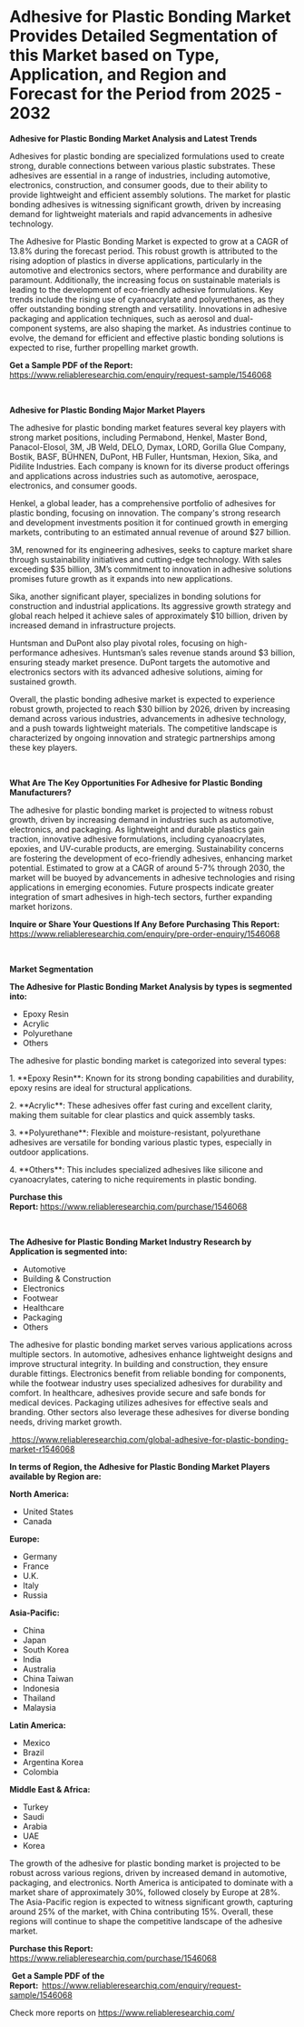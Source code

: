 <p><h1>Adhesive for Plastic Bonding Market Provides Detailed Segmentation of this Market based on Type, Application, and Region and Forecast for the Period from 2025 - 2032</h1></p><p><strong>Adhesive for Plastic Bonding Market Analysis and Latest Trends</strong></p>
<p><p>Adhesives for plastic bonding are specialized formulations used to create strong, durable connections between various plastic substrates. These adhesives are essential in a range of industries, including automotive, electronics, construction, and consumer goods, due to their ability to provide lightweight and efficient assembly solutions. The market for plastic bonding adhesives is witnessing significant growth, driven by increasing demand for lightweight materials and rapid advancements in adhesive technology.</p><p>The Adhesive for Plastic Bonding Market is expected to grow at a CAGR of 13.8% during the forecast period. This robust growth is attributed to the rising adoption of plastics in diverse applications, particularly in the automotive and electronics sectors, where performance and durability are paramount. Additionally, the increasing focus on sustainable materials is leading to the development of eco-friendly adhesive formulations. Key trends include the rising use of cyanoacrylate and polyurethanes, as they offer outstanding bonding strength and versatility. Innovations in adhesive packaging and application techniques, such as aerosol and dual-component systems, are also shaping the market. As industries continue to evolve, the demand for efficient and effective plastic bonding solutions is expected to rise, further propelling market growth.</p></p>
<p><strong>Get a Sample PDF of the Report:&nbsp;</strong> <a href="https://www.reliableresearchiq.com/enquiry/request-sample/1546068?utm_campaign=3103&utm_medium=2&utm_source=Github&utm_content=ia&utm_term=02042025&utm_id=adhesive-for-plastic-bonding">https://www.reliableresearchiq.com/enquiry/request-sample/1546068</a></p>
<p>&nbsp;</p>
<p><strong>Adhesive for Plastic Bonding Major Market Players</strong></p>
<p><p>The adhesive for plastic bonding market features several key players with strong market positions, including Permabond, Henkel, Master Bond, Panacol-Elosol, 3M, JB Weld, DELO, Dymax, LORD, Gorilla Glue Company, Bostik, BASF, BÜHNEN, DuPont, HB Fuller, Huntsman, Hexion, Sika, and Pidilite Industries. Each company is known for its diverse product offerings and applications across industries such as automotive, aerospace, electronics, and consumer goods.</p><p>Henkel, a global leader, has a comprehensive portfolio of adhesives for plastic bonding, focusing on innovation. The company's strong research and development investments position it for continued growth in emerging markets, contributing to an estimated annual revenue of around $27 billion.</p><p>3M, renowned for its engineering adhesives, seeks to capture market share through sustainability initiatives and cutting-edge technology. With sales exceeding $35 billion, 3M’s commitment to innovation in adhesive solutions promises future growth as it expands into new applications.</p><p>Sika, another significant player, specializes in bonding solutions for construction and industrial applications. Its aggressive growth strategy and global reach helped it achieve sales of approximately $10 billion, driven by increased demand in infrastructure projects.</p><p>Huntsman and DuPont also play pivotal roles, focusing on high-performance adhesives. Huntsman’s sales revenue stands around $3 billion, ensuring steady market presence. DuPont targets the automotive and electronics sectors with its advanced adhesive solutions, aiming for sustained growth.</p><p>Overall, the plastic bonding adhesive market is expected to experience robust growth, projected to reach $30 billion by 2026, driven by increasing demand across various industries, advancements in adhesive technology, and a push towards lightweight materials. The competitive landscape is characterized by ongoing innovation and strategic partnerships among these key players.</p></p>
<p>&nbsp;</p>
<p><strong>What Are The Key Opportunities For Adhesive for Plastic Bonding Manufacturers?</strong></p>
<p><p>The adhesive for plastic bonding market is projected to witness robust growth, driven by increasing demand in industries such as automotive, electronics, and packaging. As lightweight and durable plastics gain traction, innovative adhesive formulations, including cyanoacrylates, epoxies, and UV-curable products, are emerging. Sustainability concerns are fostering the development of eco-friendly adhesives, enhancing market potential. Estimated to grow at a CAGR of around 5-7% through 2030, the market will be buoyed by advancements in adhesive technologies and rising applications in emerging economies. Future prospects indicate greater integration of smart adhesives in high-tech sectors, further expanding market horizons.</p></p>
<p><strong>Inquire or Share Your Questions If Any Before Purchasing This Report:</strong> <a href="https://www.reliableresearchiq.com/enquiry/pre-order-enquiry/1546068?utm_campaign=3103&utm_medium=2&utm_source=Github&utm_content=ia&utm_term=02042025&utm_id=adhesive-for-plastic-bonding">https://www.reliableresearchiq.com/enquiry/pre-order-enquiry/1546068</a></p>
<p>&nbsp;</p>
<p><strong>Market Segmentation</strong></p>
<p><strong>The Adhesive for Plastic Bonding Market Analysis by types is segmented into:</strong></p>
<p><ul><li>Epoxy Resin</li><li>Acrylic</li><li>Polyurethane</li><li>Others</li></ul></p>
<p><p>The adhesive for plastic bonding market is categorized into several types: </p><p>1. **Epoxy Resin**: Known for its strong bonding capabilities and durability, epoxy resins are ideal for structural applications. </p><p>2. **Acrylic**: These adhesives offer fast curing and excellent clarity, making them suitable for clear plastics and quick assembly tasks. </p><p>3. **Polyurethane**: Flexible and moisture-resistant, polyurethane adhesives are versatile for bonding various plastic types, especially in outdoor applications. </p><p>4. **Others**: This includes specialized adhesives like silicone and cyanoacrylates, catering to niche requirements in plastic bonding.</p></p>
<p><strong>Purchase this Report:&nbsp;</strong><a href="https://www.reliableresearchiq.com/purchase/1546068?utm_campaign=3103&utm_medium=2&utm_source=Github&utm_content=ia&utm_term=02042025&utm_id=adhesive-for-plastic-bonding">https://www.reliableresearchiq.com/purchase/1546068</a></p>
<p>&nbsp;</p>
<p><strong>The Adhesive for Plastic Bonding Market Industry Research by Application is segmented into:</strong></p>
<p><ul><li>Automotive</li><li>Building & Construction</li><li>Electronics</li><li>Footwear</li><li>Healthcare</li><li>Packaging</li><li>Others</li></ul></p>
<p><p>The adhesive for plastic bonding market serves various applications across multiple sectors. In automotive, adhesives enhance lightweight designs and improve structural integrity. In building and construction, they ensure durable fittings. Electronics benefit from reliable bonding for components, while the footwear industry uses specialized adhesives for durability and comfort. In healthcare, adhesives provide secure and safe bonds for medical devices. Packaging utilizes adhesives for effective seals and branding. Other sectors also leverage these adhesives for diverse bonding needs, driving market growth.</p></p>
<p><a href="https://www.reliableresearchiq.com/global-adhesive-for-plastic-bonding-market-r1546068?utm_campaign=3103&utm_medium=2&utm_source=Github&utm_content=ia&utm_term=02042025&utm_id=adhesive-for-plastic-bonding">&nbsp;https://www.reliableresearchiq.com/global-adhesive-for-plastic-bonding-market-r1546068</a></p>
<p><strong>In terms of Region, the Adhesive for Plastic Bonding Market Players available by Region are:</strong></p>
<p>
    <p> <strong> North America: </strong>
        <ul>
            <li>United States</li>
            <li>Canada</li>
        </ul>
        </p> 
    <p> <strong> Europe: </strong>
        <ul>
            <li>Germany</li>
            <li>France</li>
            <li>U.K.</li>
            <li>Italy</li>
            <li>Russia</li>
        </ul>
        </p> 
    <p> <strong> Asia-Pacific: </strong>
        <ul>
            <li>China</li>
            <li>Japan</li>
            <li>South Korea</li>
            <li>India</li>
            <li>Australia</li>
            <li>China Taiwan</li>
            <li>Indonesia</li>
            <li>Thailand</li>
            <li>Malaysia</li>
        </ul>
        </p> 
    <p> <strong> Latin America: </strong>
        <ul>
            <li>Mexico</li>
            <li>Brazil</li>
            <li>Argentina Korea</li>
            <li>Colombia</li>
        </ul>
        </p> 
    <p> <strong> Middle East & Africa: </strong>
        <ul>
            <li>Turkey</li>
            <li>Saudi</li>
            <li>Arabia</li>
            <li>UAE</li>
            <li>Korea</li>
        </ul>
    </p>
    </p>
<p><p>The growth of the adhesive for plastic bonding market is projected to be robust across various regions, driven by increased demand in automotive, packaging, and electronics. North America is anticipated to dominate with a market share of approximately 30%, followed closely by Europe at 28%. The Asia-Pacific region is expected to witness significant growth, capturing around 25% of the market, with China contributing 15%. Overall, these regions will continue to shape the competitive landscape of the adhesive market.</p></p>
<p><strong>Purchase this Report: </strong><a href="https://www.reliableresearchiq.com/purchase/1546068?utm_campaign=3103&utm_medium=2&utm_source=Github&utm_content=ia&utm_term=02042025&utm_id=adhesive-for-plastic-bonding">https://www.reliableresearchiq.com/purchase/1546068</a></p>
<p>&nbsp;<strong>Get a Sample PDF of the Report:&nbsp;&nbsp;</strong><a href="https://www.reliableresearchiq.com/enquiry/request-sample/1546068?utm_campaign=3103&utm_medium=2&utm_source=Github&utm_content=ia&utm_term=02042025&utm_id=adhesive-for-plastic-bonding">https://www.reliableresearchiq.com/enquiry/request-sample/1546068</a></p>
<p><strong></strong></p>
<p>Check more reports on <a href="https://www.reliableresearchiq.com/?utm_campaign=3103&utm_medium=2&utm_source=Github&utm_content=ia&utm_term=02042025&utm_id=adhesive-for-plastic-bonding">https://www.reliableresearchiq.com/</a></p>